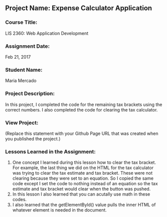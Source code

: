 ## Project Name:  Expense Calculator Application

### Course Title:
LIS 2360:  Web Application Development

### Assignment Date:  
Feb 21, 2017

### Student Name:  
Maria Mercado

### Project Description:
In this project, I completed the code for the remaining tax brackets using the correct numbers. I also completed the code for clearing the tax calculator.

### View Project:
(Replace this statement with your Github Page URL that was created when you 
 published the project.)

### Lessons Learned in the Assignment:
1. One concept I learned during this lesson how to clear the tax bracket. For example, the last thing we did on the HTML for the tax calculator was trying to clear the tax estimate and tax bracket. These were not clearing because they were set to an equation. So I copied the same code except I set the code to nothing instead of an equation so the tax estimate and tax bracket would clear when the button was pushed.
2. In this lesson I also learned that you can acutally use math in these codes. 
3. I also learned that the getElementById() value pulls the inner HTML of whatever element is needed in the document.
